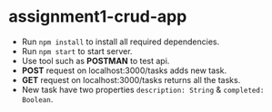 # assignment1-crud-app

- Run `npm install` to install all required dependencies.
- Run `npm start` to start server.
- Use tool such as **POSTMAN** to test api.
- **POST** request on localhost:3000/tasks adds new task.
- **GET** request on localhost:3000/tasks returns all the tasks.
- New task have two properties `description: String` & `completed: Boolean`.
